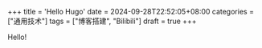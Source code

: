 +++
title = 'Hello Hugo'
date = 2024-09-28T22:52:05+08:00
categories = ["通用技术"]
tags = ["博客搭建", "Bilibili"]
draft = true
+++



Hello!
